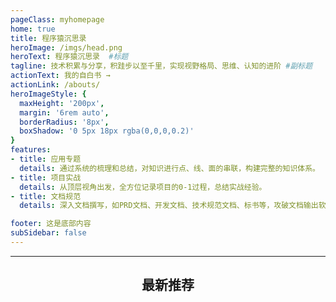 ```yaml
---
pageClass: myhomepage
home: true
title: 程序猿沉思录
heroImage: /imgs/head.png
heroText: 程序猿沉思录  #标题
tagline: 技术积累与分享，积跬步以至千里，实现视野格局、思维、认知的进阶 #副标题
actionText: 我的自白书 →
actionLink: /abouts/
heroImageStyle: {
  maxHeight: '200px',
  margin: '6rem auto',
  borderRadius: '8px',
  boxShadow: '0 5px 18px rgba(0,0,0,0.2)'
}
features:
- title: 应用专题
  details: 通过系统的梳理和总结，对知识进行点、线、面的串联，构建完整的知识体系。
- title: 项目实战
  details: 从顶层视角出发，全方位记录项目的0-1过程，总结实战经验。
- title: 文档规范
  details: 深入文档撰写，如PRD文档、开发文档、技术规范文档、标书等，攻破文档输出软肋。

footer: 这是底部内容
subSidebar: false
---
```

----
## <center>最新推荐</center>
<posts />


